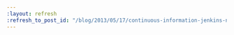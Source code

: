 ```yaml
---
:layout: refresh
:refresh_to_post_id: "/blog/2013/05/17/continuous-information-jenkins-newsletter-vol-4"
---
```

